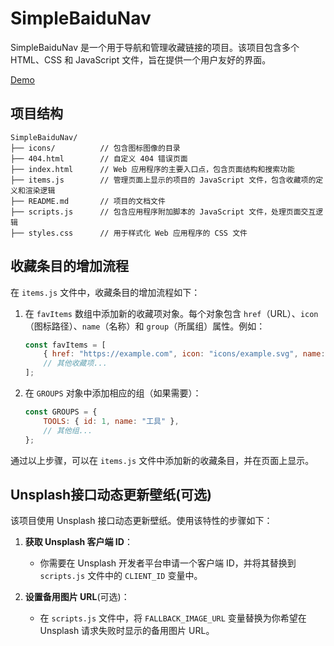 # SimpleBaiduNav

SimpleBaiduNav 是一个用于导航和管理收藏链接的项目。该项目包含多个 HTML、CSS 和 JavaScript 文件，旨在提供一个用户友好的界面。 

[Demo](https://owenlsa.github.io/SimpleBaiduNav/)

## 项目结构
```
SimpleBaiduNav/
├── icons/          // 包含图标图像的目录
├── 404.html        // 自定义 404 错误页面
├── index.html      // Web 应用程序的主要入口点，包含页面结构和搜索功能
├── items.js        // 管理页面上显示的项目的 JavaScript 文件，包含收藏项的定义和渲染逻辑
├── README.md       // 项目的文档文件
├── scripts.js      // 包含应用程序附加脚本的 JavaScript 文件，处理页面交互逻辑
├── styles.css      // 用于样式化 Web 应用程序的 CSS 文件
```

## 收藏条目的增加流程

在 `items.js` 文件中，收藏条目的增加流程如下：

1. 在 `favItems` 数组中添加新的收藏项对象。每个对象包含 `href`（URL）、`icon`（图标路径）、`name`（名称）和 `group`（所属组）属性。例如：
    ```js
    const favItems = [
        { href: "https://example.com", icon: "icons/example.svg", name: "Example", group: GROUPS.TOOLS },
        // 其他收藏项...
    ];
    ```

2. 在 `GROUPS` 对象中添加相应的组（如果需要）：
    ```js
    const GROUPS = {
        TOOLS: { id: 1, name: "工具" },
        // 其他组...
    };
    ```

通过以上步骤，可以在 `items.js` 文件中添加新的收藏条目，并在页面上显示。

## Unsplash接口动态更新壁纸(可选)

该项目使用 Unsplash 接口动态更新壁纸。使用该特性的步骤如下：

1. **获取 Unsplash 客户端 ID**：
   - 你需要在 Unsplash 开发者平台申请一个客户端 ID，并将其替换到 `scripts.js` 文件中的 `CLIENT_ID` 变量中。

2. **设置备用图片 URL**(可选)：
   - 在 `scripts.js` 文件中，将 `FALLBACK_IMAGE_URL` 变量替换为你希望在 Unsplash 请求失败时显示的备用图片 URL。
